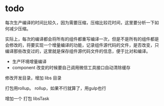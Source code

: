 # todo

每次生产编译的时间比较久，因为需要压缩，压缩比较花时间，这里要分析一下如何减少压缩。

实际上，每次的编译都会将所有的组件都重写编译一次，但是不是所有的组件都是会修改的，将要实现一个增量编译的功能，记录组件源代码的文件，是否改变，只编译那些改变过的，这里就是保存组件源代码文件的信息，便于比对和编译。

- 生产环境增量编译
- component 改变的时候要自己调用微信工具接口自动清除缓存


修改开发目录，增加 libs 目录

打包用rollup。 rollup，如果不行就算了，用gulp也行

增加一个 打包 libsTask